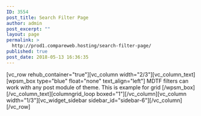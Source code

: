 ```yaml
---
ID: 3554
post_title: Search Filter Page
author: admin
post_excerpt: ""
layout: page
permalink: >
  http://prod1.compareweb.hosting/search-filter-page/
published: true
post_date: 2018-05-13 16:36:35
---
```

[vc_row rehub_container="true"][vc_column width="2/3"][vc_column_text][wpsm_box type="blue" float="none" text_align="left"]
MDTF filters can work with any post module of theme. This is example for grid
[/wpsm_box][/vc_column_text][columngrid_loop boxed="1"][/vc_column][vc_column width="1/3"][vc_widget_sidebar sidebar_id="sidebar-6"][/vc_column][/vc_row]